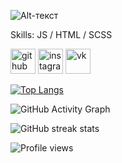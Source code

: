 ![Alt-текст](https://s9.gifyu.com/images/ANIMIROVANNYI-LOGOTIP-500x500-PIKS.gif?raw=true "My name is Artur!")

Skills: JS / HTML / SCSS



[<img src='https://cdn.jsdelivr.net/npm/simple-icons@3.0.1/icons/github.svg' alt='github' height='40'>](https://github.com/arturtkachenko93)  [<img src='https://cdn.jsdelivr.net/npm/simple-icons@3.0.1/icons/instagram.svg' alt='instagram' height='40'>](https://www.instagram.com/archibracho/)  [<img src='https://cdn.jsdelivr.net/npm/simple-icons@3.0.1/icons/vk.svg' alt='vk' height='40'>](https://vk.com/nejnyivozrast)  

[![Top Langs](https://github-readme-stats.vercel.app/api/top-langs/?username=arturtkachenko93)](https://github.com/anuraghazra/github-readme-stats)

![GitHub Activity Graph](https://activity-graph.herokuapp.com/graph?username=arturtkachenko93)  

![GitHub streak stats](https://github-readme-streak-stats.herokuapp.com/?user=arturtkachenko93)  

![Profile views](https://gpvc.arturio.dev/arturtkachenko93)  
